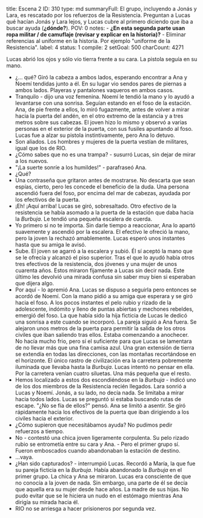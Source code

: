 title:          Escena 2
ID:             310
type:           md
summaryFull:    El grupo, incluyendo a Jonás y Lara, es rescatado por los refuerzos de la Resistencia. Preguntan a Lucas qué hacían Jonás y Lara lejos, y Lucas cubre al primero diciendo que iba a buscar ayuda (**¿dónde?**).
POV:            0
notes:          - **¿En esta segunda parte usan ropa militar / de camuflaje (revisar y explicar en la historia)?**
                - Eliminar referencias al uniforme en la historia. Por ejemplo "uniforme de la Resistencia".
label:          4
status:         1
compile:        2
setGoal:        500
charCount:      4271


Lucas abrió los ojos y sólo vio tierra frente a su cara. La pistola seguía en su mano.
- ¿... qué?
Giró la cabeza a ambos lados, esperando encontrar a Ana y Noemí tendidas junto a él. En su lugar vio sendos pares de piernas a ambos lados. Playeras y pantalones vaqueros en ambos casos.
- Tranquilo - dijo una voz femenina.
Noemí le tendió la mano y lo ayudó a levantarse con una sonrisa. Seguían estando en el foso de la estación.
Ana, de pie frente a ellos, lo miró fugazmente, antes de volver a mirar hacia la puerta del andén, en el otro extremo de la estancia y a tres metros sobre sus cabezas.
El joven hizo lo mismo y observó a varias personas en el exterior de la puerta, con sus fusiles apuntando al foso. Lucas fue a alzar su pistola instintivamente, pero Ana lo detuvo.
- Son aliados.
Los hombres y mujeres de la puerta vestían de militares, igual que los de RIO.
- ¿Cómo sabes que no es una trampa? - susurró Lucas, sin dejar de mirar a los nuevos.
- "¡La suerte sonríe a los humildes!" - parafraseó Ana.
- ¿Qué?
- Una contraseña que gritaron antes de mostrarse. No descarta que sean espías, cierto, pero les concede el beneficio de la duda.
Una persona ascendió fuera del foso, por encima del mar de cabezas, ayudada por los efectivos de la puerta.
- ¡Eh! ¡Aquí arriba!
Lucas se giró, sobresaltado. Otro efectivo de la resistencia se había asomado a la puerta de la estación que daba hacia la *Burbuja*. Le tendió una pequeña escalera de cuerda.
- Yo primero si no te importa.
Sin darle tiempo a reaccionar, Ana lo apartó suavemente y ascendió por la escalera. El efectivo le ofreció la mano, pero la joven la rechazó amablemente. Lucas esperó unos instantes hasta que su amiga le avisó.
- Sube.
El joven se agarró a la escalera y subió. Él sí aceptó la mano que se le ofrecía y alcanzó el piso superior. Tras el que lo ayudó había otros tres efectivos de la resistencia, dos jóvenes y una mujer de unos cuarenta años. Estos miraron fijamente a Lucas sin decir nada. Este último les devolvió una mirada confusa sin saber muy bien si esperaban que dijera algo.
- Por aquí - lo apremió Ana.
Lucas se dispuso a seguirla pero entonces se acordó de Noemí. Con la mano pidió a su amiga que esperara y se giró hacia el foso. A los pocos instantes el pelo rubio y rizado de la adolescente, indómito y lleno de puntas abiertas y mechones rebeldes, emergió del foso. La que había sido la hija ficticia de Lucas le dedicó una sonrisa a este cuando se incorporó.
La pareja siguió a Ana fuera. Se alejaron unos metros de la puerta para permitir la salida de los otros civiles que iban saliendo tras ellos.
Estaba comenzando a anochecer. No hacía mucho frio, pero sí el suficiente para que Lucas se lamentara de no llevar más que una fina camisa azul. Una gran extensión de tierra se extendía en todas las direcciones, con las montañas recortándose en el horizonte. El único rastro de civilización era la carretera pobremente iluminada que llevaba hasta la *Burbuja*. Lucas intentó no pensar en ella.
Por la carretera venían cuatro siluetas. Una más pequeña que el resto.
- Hemos localizado a estos dos escondiéndose en la *Burbuja* - indicó uno de los dos miembros de la Resistencia recién llegados. Lara sonrió a Lucas y Noemí. Jonás, a su lado, no decía nada. Se limitaba a mirar hacia todos lados.
Lucas se preguntó si estaba buscando rutas de escape.
"¿No se fía de ellos?" pensó.
Ana se limitó a asentir. Se giró rápidamente hacia los efectivos de la puerta que iban dirigiendo a los civiles hacia el exterior.
- ¿Cómo supieron que necesitábamos ayuda? No pudimos pedir refuerzos a tiempo.
- No - contestó una chica joven ligeramente corpulenta. Su pelo rizado rubio se entrometía entre su cara y Ana. - Pero el primer grupo sí. Fueron emboscados cuando abandonaban la estación de destino.
- ...vaya.
- ¿Han sido capturados? - interrumpió Lucas. Recordó a María, la que fue su pareja ficticia en la *Burbuja*. Había abandonado la *Burbuja* en el primer grupo.
La chica y Ana se miraron.
Lucas era consciente de que no conocía a la joven de nada. Sin embargo, una parte de él se decía que aquella era su mujer desde hace años. La madre de sus hijas.
No pudo evitar que se le hiciera un nudo en el estómago mientras Ana dirigía su mirada hacia él.
- RIO no se arriesga a hacer prisioneros por segunda vez.